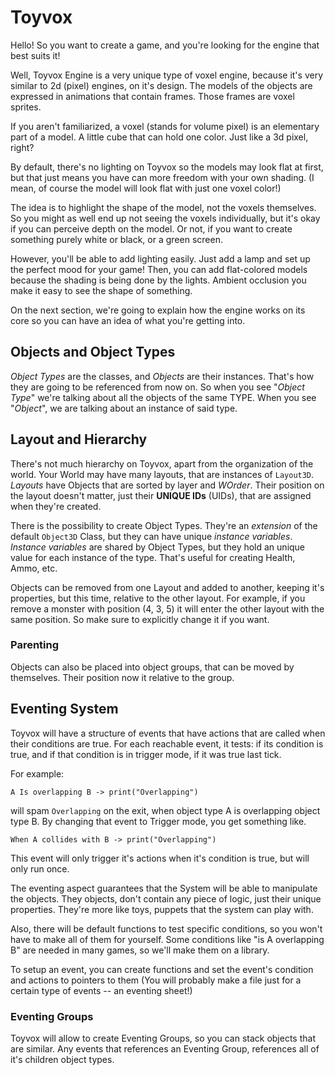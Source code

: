 # Toyvox

Hello! So you want to create a game, and you're looking for the engine
that best suits it!

Well, Toyvox Engine is a very unique type of voxel engine, because it's very
similar to 2d (pixel) engines, on it's design. The models of the objects
are expressed in animations that contain frames. Those frames are voxel sprites.

If you aren't familiarized, a voxel (stands for volume pixel) is an elementary
part of a model. A little cube that can hold one color. Just like a 3d pixel, right?

By default, there's no lighting on Toyvox so the models may look flat at first, but
that just means you have can more freedom with your own shading. (I mean, of course the
model will look flat with just one voxel color!)

The idea is to highlight the shape of the model, not the voxels themselves.
So you might as well end up not seeing the voxels individually, but it's okay if you
can perceive depth on the model. Or not, if you want to create something purely white
or black, or a green screen.

However, you'll be able to add lighting easily. Just add a lamp and set up the perfect
mood for your game! Then, you can add flat-colored models because the shading is being
done by the lights. Ambient occlusion you make it easy to see the shape of something.

On the next section, we're going to explain how the engine works on its core
so you can have an idea of what you're getting into.

## Objects and Object Types

_Object Types_ are the classes, and _Objects_ are their instances.
That's how they are going to be referenced from now on. 
So when you see "_Object Type_" we're talking about all the objects
of the same TYPE. When you see "_Object_", we are talking about an instance 
of said type.

## Layout and Hierarchy

There's not much hierarchy on Toyvox, apart from the organization of the world.
Your World may have many layouts, that are instances of `Layout3D`.
_Layouts_ have Objects that are sorted by layer and _WOrder_.
Their position on the layout doesn't matter, just their **UNIQUE IDs** (UIDs),
that are assigned when they're created.

There is the possibility to create Object Types. They're an _extension_ of the default
`Object3D` Class, but they can have unique _instance variables_.
_Instance variables_ are shared by Object Types, but they hold an unique value for
each instance of the type. That's useful for creating Health, Ammo, etc.

Objects can be removed from one Layout and added to another, keeping it's properties,
but this time, relative to the other layout.
For example, if you remove a monster with position (4, 3, 5) it will enter the other
layout with the same position. So make sure to explicitly change it if you want.

### Parenting

Objects can also be placed into object groups, that can be moved by themselves.
Their position now it relative to the group.

## Eventing System

Toyvox will have a structure of events that have actions that are called when their
conditions are true. For each reachable event, it tests: if its condition is true,
and if that condition is in trigger mode, if it was true last tick.

For example:

`A Is overlapping B -> print("Overlapping")`

will spam `Overlapping` on the exit, when object type A is overlapping object type B.
By changing that event to Trigger mode, you get something like.

`When A collides with B -> print("Overlapping")`

This event will only trigger it's actions when it's condition is true,
but will only run once.

The eventing aspect guarantees that the System will be able to manipulate the objects.
They objects, don't contain any piece of logic, just their unique properties.
They're more like toys, puppets that the system can play with.

Also, there will be default functions to test specific conditions, so you won't have to make all of them for yourself.
Some conditions like "is A overlapping B" are needed in many games, so we'll make them on a library.

To setup an event, you can create functions and set the event's condition and actions to pointers to them
(You will probably make a file just for a certain type of events -- an eventing sheet!)

### Eventing Groups

Toyvox will allow to create Eventing Groups, so you can stack objects that are similar.
Any events that references an Eventing Group, references all of it's children object types.
